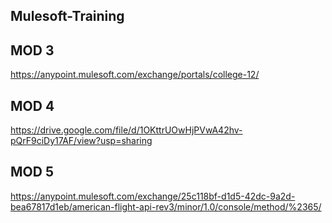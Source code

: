 ## Mulesoft-Training
## MOD 3
https://anypoint.mulesoft.com/exchange/portals/college-12/

## MOD 4
https://drive.google.com/file/d/1OKttrUOwHjPVwA42hv-pQrF9ciDy17AF/view?usp=sharing

## MOD 5
https://anypoint.mulesoft.com/exchange/25c118bf-d1d5-42dc-9a2d-bea67817d1eb/american-flight-api-rev3/minor/1.0/console/method/%2365/
